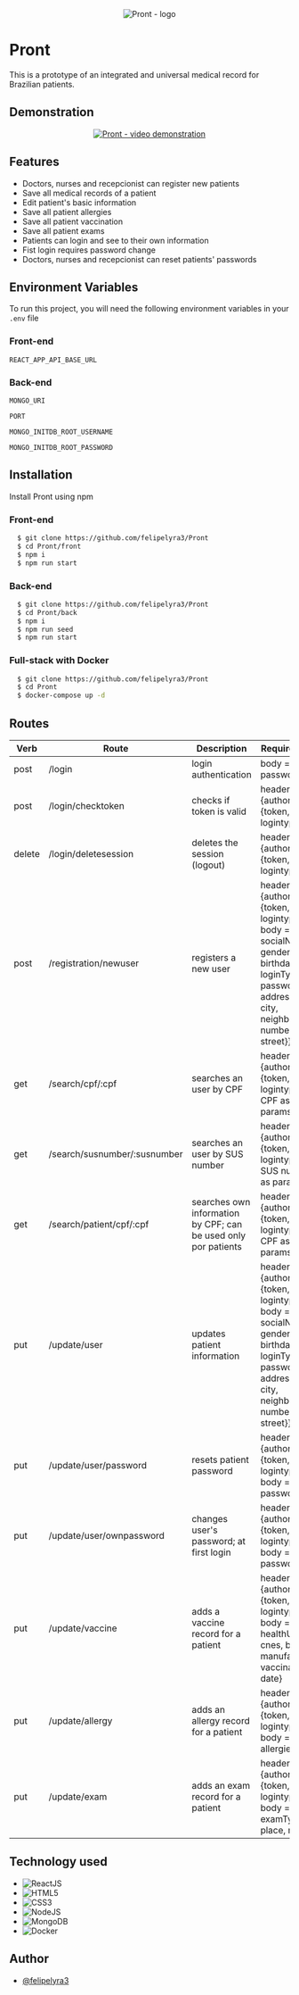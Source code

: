 <div align="center">
  <img src="https://i.imgur.com/NJgx0AC.png" alt="Pront - logo" />
</div>


# Pront

This is a prototype of an integrated and universal medical record for Brazilian patients.


## Demonstration

<div align="center">
  <a target="_blank" rel="noopener" href="https://youtu.be/4O2OI48qWHs"><img src="https://i.imgur.com/ttHm9gZ.png" alt="Pront - video demonstration" /></a>
</div>


## Features

- Doctors, nurses and recepcionist can register new patients
- Save all medical records of a patient
- Edit patient's basic information
- Save all patient allergies
- Save all patient vaccination
- Save all patient exams
- Patients can login and see to their own information
- Fist login requires password change
- Doctors, nurses and recepcionist can reset patients' passwords


## Environment Variables

To run this project, you will need the following environment variables in your `.env` file

### Front-end
`REACT_APP_API_BASE_URL`

### Back-end
`MONGO_URI`

`PORT`

`MONGO_INITDB_ROOT_USERNAME`

`MONGO_INITDB_ROOT_PASSWORD`


## Installation

Install Pront using npm

### Front-end

```bash
  $ git clone https://github.com/felipelyra3/Pront
  $ cd Pront/front
  $ npm i
  $ npm run start
```

### Back-end

```bash
  $ git clone https://github.com/felipelyra3/Pront
  $ cd Pront/back
  $ npm i
  $ npm run seed
  $ npm run start
```

### Full-stack with Docker

```bash
  $ git clone https://github.com/felipelyra3/Pront
  $ cd Pront
  $ docker-compose up -d
```
## Routes

| Verb  | Route | Description | Requirements |
| ------------- | ------------- | ------------- |  ------------- |
| post  | /login  | login authentication | body = {cpf, password} |
| post  | /login/checktoken  | checks if token is valid | headers = {authorization: {token, logintype}} |
| delete  | /login/deletesession  | deletes the session (logout) | headers = {authorization: {token, logintype}} |
| post  | /registration/newuser  | registers a new user | headers = {authorization: {token, logintype}}, body = {name, socialName, gender, birthday, cpf, loginType, password, address: {cep, city, neighborhood, number, state, street}} |
| get  | /search/cpf/:cpf  | searches an user by CPF | headers = {authorization: {token, logintype}}, CPF as params |
| get  | /search/susnumber/:susnumber  | searches an user by SUS number | headers = {authorization: {token, logintype}}, SUS number as params |
| get  | /search/patient/cpf/:cpf  | searches own information by CPF; can be used only por patients | headers = {authorization: {token, logintype}}, CPF as params |
| put  | /update/user  | updates patient information | headers = {authorization: {token, logintype}}, body = {name, socialName, gender, birthday, cpf, loginType, password, _id, address: {cep, city, neighborhood, number, state, street}} |
| put  | /update/user/password  | resets patient password | headers = {authorization: {token, logintype}}, body = {cpf, password} |
| put  | /update/user/ownpassword  | changes user's password; at first login | headers = {authorization: {token, logintype}}, body = {cpf, password} |
| put  | /update/vaccine  | adds a vaccine record for a patient | headers = {authorization: {token, logintype}}, body = {_id, healthUnit, cnes, batch, manufacturer, vaccinator, date} |
| put  | /update/allergy  | adds an allergy record for a patient | headers = {authorization: {token, logintype}}, body = {_id, allergies} |
| put  | /update/exam  | adds an exam record for a patient | headers = {authorization: {token, logintype}}, body = {_id, examType, place, result} |

## Technology used

- <img src="https://img.shields.io/badge/React-20232A?style=for-the-badge&logo=react&logoColor=61DAFB" alt="ReactJS" />
- <img src="https://img.shields.io/badge/HTML-239120?style=for-the-badge&logo=html5&logoColor=white" alt="HTML5" />
- <img src="https://img.shields.io/badge/CSS-239120?&style=for-the-badge&logo=css3&logoColor=white" alt="CSS3" />
- <img src="https://img.shields.io/badge/Node.js-43853D?style=for-the-badge&logo=node.js&logoColor=white" alt="NodeJS" />
- <img src="https://img.shields.io/badge/MongoDB-4EA94B?style=for-the-badge&logo=mongodb&logoColor=white" alt="MongoDB" />
- <img src="https://img.shields.io/badge/Docker-2496ED?style=for-the-badge&logo=docker&logoColor=white" alt="Docker" />


## Author

- [@felipelyra3](https://github.com/felipelyra3)

